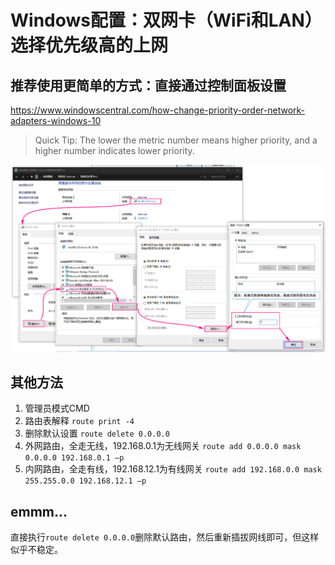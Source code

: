 # Windows配置：双网卡（WiFi和LAN）选择优先级高的上网

## 推荐使用更简单的方式：直接通过控制面板设置

https://www.windowscentral.com/how-change-priority-order-network-adapters-windows-10

> Quick Tip: The lower the metric number means higher priority, and a higher number indicates lower priority.

![一图解决](windows-dual-link-setup.png)


## 其他方法

1. 管理员模式CMD
2. 路由表解释
    `route print -4`
3. 删除默认设置
    `route delete 0.0.0.0`
4. 外网路由，全走无线，192.168.0.1为无线网关
    `route add 0.0.0.0 mask 0.0.0.0 192.168.0.1 –p`
5. 内网路由，全走有线，192.168.12.1为有线网关
    `route add 192.168.0.0 mask 255.255.0.0 192.168.12.1 –p`

## emmm...

直接执行`route delete 0.0.0.0`删除默认路由，然后重新插拔网线即可，但这样似乎不稳定。
